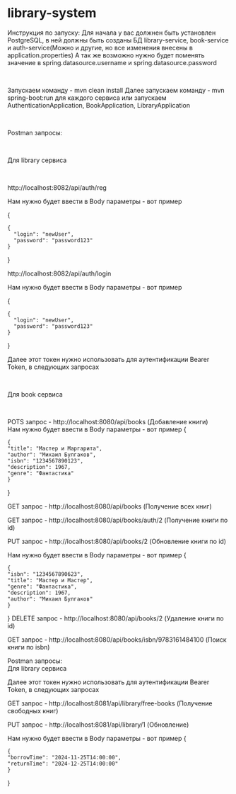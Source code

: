 # library-system

Инструкция по запуску:
Для начала у вас должнен быть установлен PostgreSQL,
в ней должны быть созданы БД library-service, book-service и auth-service(Можно и другие, но все изменения внесены в application.properties)
А так же возможно нужно будет поменять значение в spring.datasource.username и spring.datasource.password

<br>

Запускаем команду - mvn clean install
Далее запускаем команду - mvn spring-boot:run для каждого сервиса или запускаем AuthenticationApplication, BookApplication, LibraryApplication

<br>


Postman запросы:

<br>

Для library сервиса

<br>

http://localhost:8082/api/auth/reg
<br>

Нам нужно будет ввести в Body параметры - вот пример 
<br>

{

    {
      "login": "newUser",
      "password": "password123"    
    }

}
<br>

http://localhost:8082/api/auth/login
<br>

Нам нужно будет ввести в Body параметры - вот пример 
<br>

{

    {
      "login": "newUser",
      "password": "password123"    
    }

}
<br>

Далее этот токен нужно использовать для аутентификации Bearer Token, в следующих запросах

<br>

Для book сервиса

<br>

POTS запрос - http://localhost:8080/api/books (Добавление книги)
<br>
Нам нужно будет ввести в Body параметры - вот пример 
{

    {
    "title": "Мастер и Маргарита",
    "author": "Михаил Булгаков",
    "isbn": "1234567890123",
    "description": 1967,
    "genre": "Фантастика"
    }
}
<br>

GET запрос - http://localhost:8080/api/books (Получение всех книг)
<br>

GET запрос - http://localhost:8080/api/books/auth/2 (Получение книги по id)
<br>

PUT запрос - http://localhost:8080/api/books/2 (Обновление книги по id)
<br>

Нам нужно будет ввести в Body параметры - вот пример 
{

    {
    "isbn": "1234567890623",
    "title": "Мастер и Мастер",
    "genre": "Фантастика",
    "description": 1967,
    "author": "Михаил Булгаков"
    }
    
}
DELETE запрос - http://localhost:8080/api/books/2 (Удаление книги по id)
<br>

GET запрос - http://localhost:8080/api/books/isbn/9783161484100 (Поиск книги по isbn)
<br>

Postman запросы:
<br>
Для library сервиса
<br>

Далее этот токен нужно использовать для аутентификации Bearer Token, в следующих запросах
<br>

GET запрос - http://localhost:8081/api/library/free-books (Получение свободных книг)
<br>

PUT запрос - http://localhost:8081/api/library/1 (Обновление)
<br>

Нам нужно будет ввести в Body параметры - вот пример 
{

    {
    "borrowTime": "2024-11-25T14:00:00",
    "returnTime": "2024-12-25T14:00:00"
    }
    
}
